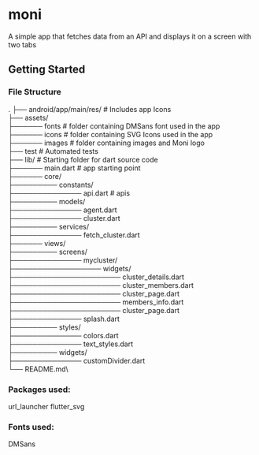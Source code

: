 # moni

A simple app that fetches data from an API and displays it on a screen with two tabs

## Getting Started

### File Structure 

.
├── android/app/main/res/   # Includes app Icons \
├── assets/\
├────── fonts               # folder containing DMSans font used in the app\
├────── icons               # folder containing SVG Icons used in the app\
├────── images              # folder containing images and Moni logo\
├── test                    # Automated tests \
├── lib/                    # Starting folder for dart source code\
├────── main.dart           # app starting point    \
├────── core/\
├───────── constants/\
├────────────── api.dart    # apis\
├───────── models/\
├────────────── agent.dart\
├────────────── cluster.dart\
├───────── services/\
├────────────── fetch_cluster.dart\
├────── views/\
├───────── screens/\
├────────────── mycluster/\
├────────────────── widgets/\
├────────────────────── cluster_details.dart\
├────────────────────── cluster_members.dart\
├────────────────────── cluster_page.dart\
├────────────────────── members_info.dart\
├────────────────────── cluster_page.dart\
├────────────── splash.dart\
├───────── styles/\
├────────────── colors.dart\
├────────────── text_styles.dart\
├───────── widgets/\
├────────────── customDivider.dart\
└── README.md\


### Packages used:

url_launcher
flutter_svg

### Fonts used:

DMSans
